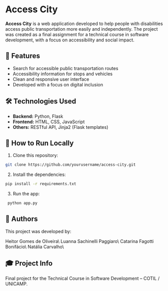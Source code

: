 # Access City

**Access City** is a web application developed to help people with disabilities access public transportation more easily and independently. The project was created as a final assignment for a technical course in software development, with a focus on accessibility and social impact.

## 🌟 Features

- Search for accessible public transportation routes
- Accessibility information for stops and vehicles
- Clean and responsive user interface
- Developed with a focus on digital inclusion

## 🛠 Technologies Used

- **Backend:** Python, Flask
- **Frontend:** HTML, CSS, JavaScript
- **Others:** RESTful API, Jinja2 (Flask templates)

## 📌 How to Run Locally

1. Clone this repository:
  ```bash
  git clone https://github.com/yourusername/access-city.git
  ```

2. Install the dependencies:
  ```bash
  pip install -r requirements.txt
  ```

3. Run the app:
  ```bash
   python app.py
  ```

## 👥 Authors
This project was developed by:

Heitor Gomes de Oliveira\\
Luanna Sachinelli Paggiaro\\
Catarina Fagotti Bonifácio\\
Natália Carvalho\\

## 🎓 Project Info
Final project for the Technical Course in Software Development – COTIL / UNICAMP.
